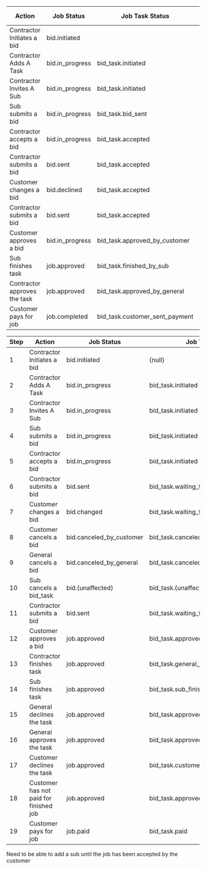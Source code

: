| Action | Job Status | Job Task Status | Bid Contractor Job Task Status |
|---|---|---|---|
|Contractor Initiates a bid | bid.initiated |||
|Contractor Adds A Task | bid.in_progress |  bid_task.initiated ||
|Contractor Invites A Sub | bid.in_progress | bid_task.initiated | bid.initiated |
|Sub submits a bid|  bid.in_progress | bid_task.bid_sent | bid_task.bid_sent |
|Contractor accepts a bid|  bid.in_progress | bid_task.accepted | bid_task.accepted |
|Contractor submits a bid|  bid.sent | bid_task.accepted | bid_task.accepted |
|Customer changes a bid|  bid.declined | bid_task.accepted | bid_task.accepted |
|Contractor submits a bid|  bid.sent | bid_task.accepted | bid_task.accepted |
|Customer approves a bid|  bid.in_progress | bid_task.approved_by_customer | bid_task.accepted |
|Sub finishes task|  job.approved | bid_task.finished_by_sub | bid_task.accepted |
|Contractor approves the task|  job.approved | bid_task.approved_by_general | bid_task.accepted |
|Customer pays for job|  job.completed | bid_task.customer_sent_payment | bid_task.accepted |


|Step| Action | Job Status | Job Task Status | Bid Contractor Job Task Status | Value |
|---|---|---|---|---|---|
|1|Contractor Initiates a bid | bid.initiated | {null} | {null} | 1 |
|2|Contractor Adds A Task | bid.in_progress |  bid_task.initiated | {null} | 3 |
|3|Contractor Invites A Sub | bid.in_progress | bid_task.initiated | sub.initiated | 4 |
|4|Sub submits a bid|  bid.in_progress | bid_task.initiated | sub.sent_a_bid | 5 |
|5|Contractor accepts a bid|  bid.in_progress | bid_task.initiated | sub.accepted / denied | 6 / 7 |
|6|Contractor submits a bid|  bid.sent | bid_task.waiting_for_customer_approval | sub.waiting_for_customer_approval | 10 |
|7|Customer changes a bid|  bid.changed | bid_task.waiting_for_customer_approval | sub.waiting_for_customer_approval | 11 |
|8|Customer cancels a bid|  bid.canceled_by_customer | bid_task.canceled_by_customer | sub.canceled_by_customer | 16 |
|9|General cancels a bid|  bid.canceled_by_general | bid_task.canceled_by_general | sub.canceled_by_general | 19 |
|10|Sub cancels a bid_task|  bid.{unaffected} | bid_task.{unaffected} | sub.canceled_bid_task | 9
|11|Contractor submits a bid|  bid.sent | bid_task.waiting_for_customer_approval | sub.waiting_for_customer_approval | 11 |
|12|Customer approves a bid|  job.approved | bid_task.approved_by_customer | sub.approved_by_customer | 23 |
|13|Contractor finishes task|  job.approved | bid_task.general_finished_work | {null} | 14 |
|14|Sub finishes task|  job.approved | bid_task.sub_finished_work | sub.finished_job | 24 |
|15|General declines the task|  job.approved | bid_task.approved_by_customer | sub.finished_job_denied_by_contractor | 25 |
|16|General approves the task|  job.approved | bid_task.approved_by_customer | sub.finished_job_approved_by_contractor | 27 |
|17|Customer declines the task|  job.approved | bid_task.customer_changes_finished_task | sub.customer_changes_finished_task | 29 |
|18|Customer has not paid for finished job | job.approved | bid_task.approved_by_customer | sub.waiting_for_customer_payment | 28 |
|19|Customer pays for job|  job.paid | bid_task.paid | sub.paid | 34 |


Need to be able to add a sub until the job has been accepted by the customer
